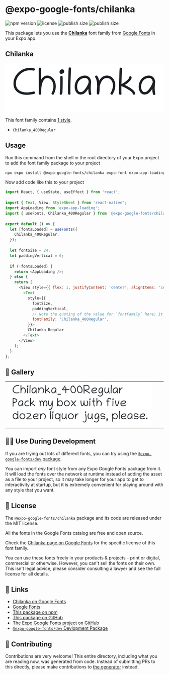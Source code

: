 # @expo-google-fonts/chilanka

![npm version](https://flat.badgen.net/npm/v/@expo-google-fonts/chilanka)
![license](https://flat.badgen.net/github/license/expo/google-fonts)
![publish size](https://flat.badgen.net/packagephobia/install/@expo-google-fonts/chilanka)
![publish size](https://flat.badgen.net/packagephobia/publish/@expo-google-fonts/chilanka)

This package lets you use the [**Chilanka**](https://fonts.google.com/specimen/Chilanka) font family from [Google Fonts](https://fonts.google.com/) in your Expo app.

## Chilanka

![Chilanka](./font-family.png)

This font family contains [1 style](#-gallery).

- `Chilanka_400Regular`

## Usage

Run this command from the shell in the root directory of your Expo project to add the font family package to your project
```sh
npx expo install @expo-google-fonts/chilanka expo-font expo-app-loading
```

Now add code like this to your project
```js
import React, { useState, useEffect } from 'react';

import { Text, View, StyleSheet } from 'react-native';
import AppLoading from 'expo-app-loading';
import { useFonts, Chilanka_400Regular } from '@expo-google-fonts/chilanka';

export default () => {
  let [fontsLoaded] = useFonts({
    Chilanka_400Regular,
  });

  let fontSize = 24;
  let paddingVertical = 6;

  if (!fontsLoaded) {
    return <AppLoading />;
  } else {
    return (
      <View style={{ flex: 1, justifyContent: 'center', alignItems: 'center' }}>
        <Text
          style={{
            fontSize,
            paddingVertical,
            // Note the quoting of the value for `fontFamily` here; it expects a string!
            fontFamily: 'Chilanka_400Regular',
          }}>
          Chilanka Regular
        </Text>
      </View>
    );
  }
};

```

## 🔡 Gallery


||||
|-|-|-|
|![Chilanka_400Regular](./Chilanka_400Regular.ttf.png)||||


## 👩‍💻 Use During Development

If you are trying out lots of different fonts, you can try using the [`@expo-google-fonts/dev` package](https://github.com/expo/google-fonts/tree/master/font-packages/dev#readme).

You can import *any* font style from any Expo Google Fonts package from it. It will load the fonts
over the network at runtime instead of adding the asset as a file to your project, so it may take longer
for your app to get to interactivity at startup, but it is extremely convenient
for playing around with any style that you want.

## 📖 License

The `@expo-google-fonts/chilanka` package and its code are released under the MIT license.

All the fonts in the Google Fonts catalog are free and open source.

Check the [Chilanka page on Google Fonts](https://fonts.google.com/specimen/Chilanka) for the specific license of this font family.

You can use these fonts freely in your products & projects - print or digital, commercial or otherwise. However, you can't sell the fonts on their own. This isn't legal advice, please consider consulting a lawyer and see the full license for all details.

## 🔗 Links

- [Chilanka on Google Fonts](https://fonts.google.com/specimen/Chilanka)
- [Google Fonts](https://fonts.google.com/)
- [This package on npm](https://www.npmjs.com/package/@expo-google-fonts/chilanka)
- [This package on GitHub](https://github.com/expo/google-fonts/tree/master/font-packages/chilanka)
- [The Expo Google Fonts project on GitHub](https://github.com/expo/google-fonts)
- [`@expo-google-fonts/dev` Devlopment Package](https://github.com/expo/google-fonts/tree/master/font-packages/dev)

## 🤝 Contributing

Contributions are very welcome! This entire directory, including what you are reading now, was generated from code. Instead of submitting PRs to this directly, please make contributions to [the generator](https://github.com/expo/google-fonts/tree/master/packages/generator) instead.
